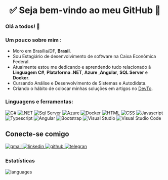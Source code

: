 <h1 align="center"> 
	✅ Seja bem-vindo ao meu GitHub 🚀
</h1>

### Olá a todos! 👋


### Um pouco sobre mim :

- Moro em Brasília/DF, **Brasil**.
- Sou Estagiário de desenvolvimento de software na Caixa Econômica Federal.
-  Atualmente estou me dedicando e aprendendo tudo relacionado à  **Linguagem C#**, **Plataforma .NET**, **Azure** ,**Angular**, **SQL Server** e **Docker**.
-  Cursando Análise e Desenvolvimento de Sistemas e Autodidata.
- Criando o hábito de colocar minhas soluções em artigos no [DevTo](https://dev.to/lenilsonp40). 

###  Linguagens e ferramentas:
![C#](https://img.shields.io/badge/C%23-239120?style=for-the-badge&logo=c-sharp&logoColor=white&style=plastic) ![.NET](https://img.shields.io/badge/.NET-5C2D91?style=for-the-badge&logo=.net&logoColor=white&style=plastic) ![Sql Server](https://img.shields.io/badge/Microsoft_SQL_Server-CC2927?style=for-the-badge&logo=microsoft-sql-server&logoColor=white&style=plastic)  ![Azure](https://img.shields.io/badge/azure-%230072C6.svg?style=for-the-badge&logo=azure-devops&logoColor=white&style=plastic) ![Docker](https://img.shields.io/badge/docker-%230db7ed.svg?style=for-the-badge&logo=docker&logoColor=white&style=plastic)  ![HTML](https://img.shields.io/badge/HTML5-E34F26?style=for-the-badge&logo=html5&logoColor=white&style=plastic) ![CSS](https://img.shields.io/badge/CSS3-1572B6?style=for-the-badge&logo=css3&logoColor=white&style=plastic) ![Javascript](https://img.shields.io/badge/JavaScript-323330?style=for-the-badge&logo=javascript&logoColor=F7DF1E&style=plastic) ![Typescript](https://img.shields.io/badge/TypeScript-007ACC?style=for-the-badge&logo=typescript&logoColor=white&style=plastic)  ![Angular](https://img.shields.io/badge/Angular-DD0031?style=for-the-badge&logo=angular&logoColor=white&style=plastic) ![Bootstrap](https://img.shields.io/badge/Bootstrap-563D7C?style=for-the-badge&logo=bootstrap&logoColor=white&style=plastic)  ![Visual Studio](https://img.shields.io/badge/VisualStudio-5C2D91.svg?style=for-the-badge&logo=visual-studio&logoColor=white&style=plastic) ![Visual Studio Code](https://img.shields.io/badge/VisualStudioCode-0078d7.svg?style=for-the-badge&logo=visual-studio-code&logoColor=white&style=plastic)

## Conecte-se comigo  
<div>
<a href="mailto:lenilsonp40@gmail.com" target="_blank">
<img src=https://img.shields.io/badge/Gmail-D14836?style=for-the-badge&logo=gmail&logoColor=white alt=gmail style="margin-bottom: 5px;" />
</a>
<a href="https://www.linkedin.com/in/lenilson-soares-/" target="_blank">
<img src=https://img.shields.io/badge/linkedin-%231E77B5.svg?&style=for-the-badge&logo=linkedin&logoColor=white alt=linkedin style="margin-bottom: 5px;" />
</a>
<a href="https://github.com/lenilsonp40" target="_blank">
<img src=https://img.shields.io/badge/github-%2324292e.svg?&style=for-the-badge&logo=github&logoColor=white alt=github style="margin-bottom: 5px;" />
</a>
<a href="https://t.me/LenilsonSoares" target="_blank">
<img src=https://img.shields.io/badge/Telegram-2CA5E0?style=for-the-badge&logo=telegram&logoColor=white alt=telegran style="margin-bottom: 5px;" />
</a>

### Estatísticas 
![languages](https://github-readme-stats.vercel.app/api/top-langs/?username=lenilsonp40&hide=scss&layout=compact&theme=cobalt&title_color=2ED3EA)
